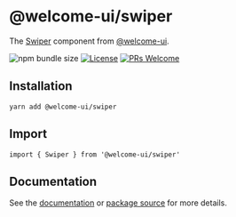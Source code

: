 # @welcome-ui/swiper

The [Swiper](http://welcome-ui.com/components/swiper) component from [@welcome-ui](http://welcome-ui.com).

![npm bundle size](https://img.shields.io/bundlephobia/minzip/@welcome-ui/swiper) [![License](https://img.shields.io/npm/l/welcome-ui.svg)](https://github.com/WTTJ/welcome-ui/blob/master/LICENSE) [![PRs Welcome](https://img.shields.io/badge/PRs-welcome-mediumspringgreen.svg)](ttps://github.com/WTTJ/welcome-ui/blob/master/CONTRIBUTING.md)

## Installation

    yarn add @welcome-ui/swiper

## Import

    import { Swiper } from '@welcome-ui/swiper'

## Documentation

See the [documentation](http://welcome-ui.com/components/swiper) or [package source](https://github.com/WTTJ/welcome-ui/tree/master/packages/Swiper) for more details.
